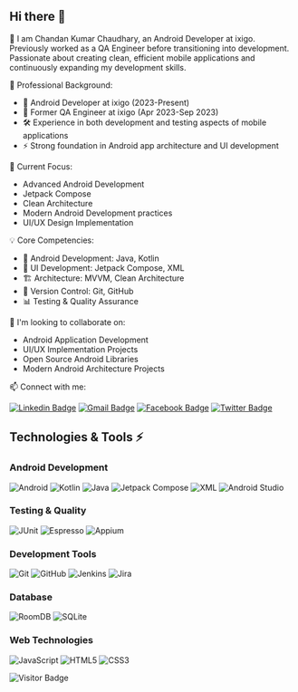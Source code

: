 ## Hi there 👋

🙋‍ I am Chandan Kumar Chaudhary, an Android Developer at ixigo. Previously worked as a QA Engineer before transitioning into development. Passionate about creating clean, efficient mobile applications and continuously expanding my development skills.

🚀 Professional Background:
- 📱 Android Developer at ixigo (2023-Present)
- 🧪 Former QA Engineer at ixigo (Apr 2023-Sep 2023)
- 🛠️ Experience in both development and testing aspects of mobile applications
- ⚡ Strong foundation in Android app architecture and UI development

🌱 Current Focus:
- Advanced Android Development
- Jetpack Compose
- Clean Architecture
- Modern Android Development practices
- UI/UX Design Implementation

💡 Core Competencies:
- 📱 Android Development: Java, Kotlin
- 🎨 UI Development: Jetpack Compose, XML
- 🏗️ Architecture: MVVM, Clean Architecture
- 🔄 Version Control: Git, GitHub
- 📊 Testing & Quality Assurance

👯 I'm looking to collaborate on:
- Android Application Development
- UI/UX Implementation Projects
- Open Source Android Libraries
- Modern Android Architecture Projects

📫 Connect with me:

[![Linkedin Badge](https://img.shields.io/badge/-Chandan-blue?style=flat-square&logo=Linkedin&logoColor=white&link=https://www.linkedin.com/in/chands14/)](https://www.linkedin.com/in/chands14/)
[![Gmail Badge](https://img.shields.io/badge/-chands1432@gmail.com-c14438?style=flat-square&logo=Gmail&logoColor=white&link=mailto:chands1432@gmail.com)](mailto:chands1432@gmail.com)
[![Facebook Badge](https://img.shields.io/badge/Chandan-1877F2?style=flat-square&logo=facebook&logoColor=white&link=https://www.facebook.com/chands143)](https://www.facebook.com/chands143)
[![Twitter Badge](https://img.shields.io/badge/Chands-1d9bf0?style=flat-square&logo=twitter&logoColor=white&link=https://twitter.com/chands1432)](https://twitter.com/chands1432)

## Technologies & Tools ⚡

### Android Development
![Android](https://img.shields.io/badge/-Android-3DDC84?style=flat-square&logo=android&logoColor=white)
![Kotlin](https://img.shields.io/badge/-Kotlin-0095D5?style=flat-square&logo=kotlin&logoColor=white)
![Java](https://img.shields.io/badge/-Java-3a75b0?style=flat-square&logo=java)
![Jetpack Compose](https://img.shields.io/badge/-JetpackCompose-4285F4?style=flat-square&logo=jetpackcompose&logoColor=white)
![XML](https://img.shields.io/badge/-XML-0061D6?style=flat-square&logo=xml&logoColor=white)
![Android Studio](https://img.shields.io/badge/-Android%20Studio-3DDC84?style=flat-square&logo=android-studio&logoColor=white)

### Testing & Quality
![JUnit](https://img.shields.io/badge/-JUnit-25A162?style=flat-square&logo=junit5&logoColor=white)
![Espresso](https://img.shields.io/badge/-Espresso-3DDC84?style=flat-square&logo=android&logoColor=white)
![Appium](https://img.shields.io/badge/-Appium-663399?style=flat-square&logo=appium&logoColor=white)

### Development Tools
![Git](https://img.shields.io/badge/-Git-F05032?style=flat-square&logo=git&logoColor=white)
![GitHub](https://img.shields.io/badge/-GitHub-181717?style=flat-square&logo=github)
![Jenkins](https://img.shields.io/badge/-Jenkins-D24939?style=flat-square&logo=jenkins&logoColor=white)
![Jira](https://img.shields.io/badge/-Jira-0052CC?style=flat-square&logo=jira&logoColor=white)

### Database
![RoomDB](https://img.shields.io/badge/-RoomDB-41454A?style=flat-square&logo=sqlite&logoColor=white)
![SQLite](https://img.shields.io/badge/-SQLite-003B57?style=flat-square&logo=sqlite&logoColor=white)

### Web Technologies
![JavaScript](https://img.shields.io/badge/-JavaScript-F7DF1E?style=flat-square&logo=javascript&logoColor=black)
![HTML5](https://img.shields.io/badge/-HTML5-E34F26?style=flat-square&logo=html5&logoColor=white)
![CSS3](https://img.shields.io/badge/-CSS3-1572B6?style=flat-square&logo=css3)

![Visitor Badge](https://visitor-badge.laobi.icu/badge?page_id=chands.chands)
